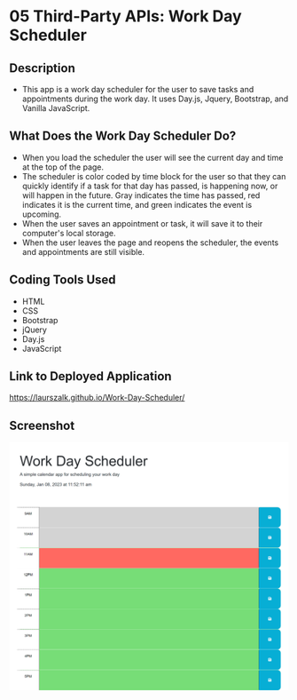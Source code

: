 # 05 Third-Party APIs: Work Day Scheduler

## Description

- This app is a work day scheduler for the user to save tasks and appointments during the work day. It uses Day.js, Jquery, Bootstrap, and Vanilla JavaScript.

## What Does the Work Day Scheduler Do?

- When you load the scheduler the user will see the current day and time at the top of the page.
- The scheduler is color coded by time block for the user so that they can quickly identify if a task for that day has passed, is happening now, or will happen in the future. Gray indicates the time has passed, red indicates it is the current time, and green indicates the event is upcoming.
- When the user saves an appointment or task, it will save it to their computer's local storage.
- When the user leaves the page and reopens the scheduler, the events and appointments are still visible.

## Coding Tools Used

- HTML
- CSS
- Bootstrap
- jQuery
- Day.js
- JavaScript

## Link to Deployed Application

https://laurszalk.github.io/Work-Day-Scheduler/

## Screenshot

![Screenshot of Work Day Scheduler webpage](./scheduler_screenshot.png)
